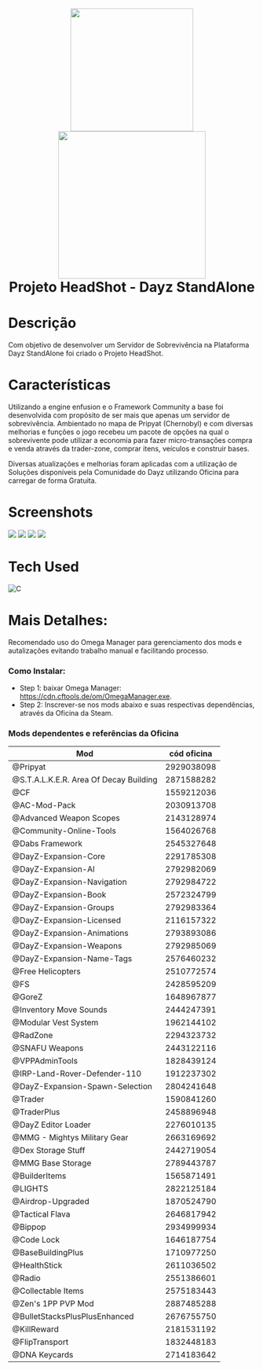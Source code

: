 <div align="center">
      <h1> <img src="https://i.imgur.com/TbjfGoQ.png" width="250px"> <br/> <img src="https://upload.wikimedia.org/wikipedia/sr/thumb/e/ec/Chernobyl_logo.png/800px-Chernobyl_logo.png?20190601184330" width="300px"> <br/>Projeto HeadShot - Dayz StandAlone</h1>
     </div>


# Descrição
Com objetivo de desenvolver um Servidor de Sobrevivência na Plataforma Dayz StandAlone foi criado o Projeto HeadShot.

# Características
Utilizando a engine enfusion e o Framework Community a base foi desenvolvida com propósito de ser mais que apenas um servidor de sobrevivência. Ambientado no mapa de Pripyat (Chernobyl) e com diversas melhorias e funções o jogo recebeu um pacote de opções na qual o sobrevivente pode utilizar a economia para fazer micro-transações compra e venda através da trader-zone, comprar itens, veículos e construir bases.  

Diversas atualizações e melhorias foram aplicadas com a utilização de Soluções disponíveis pela Comunidade do Dayz utilizando Oficina para carregar de forma Gratuita.
# Screenshots
 <img src="https://images-ext-1.discordapp.net/external/kRDevZkMNGeLGz1-GM7-r1XfkAXue2QxPYVQ1olgQ10/https/i.imgur.com/I11dRNl.png?width=871&height=569"> <img src="https://images-ext-2.discordapp.net/external/auNfVj-qip9KqJU_FsKOCpbJmBrm86IeU6SetWblBjk/https/i.imgur.com/eAWWazg.png"> <img src="https://images-ext-1.discordapp.net/external/PQQD9d7eBhSTLv8bcVw0xbAqKoA7a6ze0b_FZL9rW0Y/https/i.imgur.com/V0ersvr.jpg?width=871&height=490"> <img src="https://images-ext-1.discordapp.net/external/SRp8JdmXzghIHEPjfEZ1RaqX8qpteoSdj4o4Ljb3wHc/https/i.imgur.com/zRrQ5Vw.jpg?width=871&height=490">
# Tech Used
 ![C](https://img.shields.io/badge/c-%2300599C.svg?style=for-the-badge&logo=c&logoColor=white)
      


      
# Mais Detalhes:
Recomendado uso do Omega Manager para gerenciamento dos mods e autalizações evitando trabalho manual e facilitando processo. 

### Como Instalar:
- Step 1: baixar Omega Manager: https://cdn.cftools.de/om/OmegaManager.exe.
- Step 2: Inscrever-se nos mods abaixo e suas respectivas dependências, através da Oficina da Steam.

### Mods dependentes e referências da Oficina
| Mod | cód oficina |
| ----------- | ----------- |
| @Pripyat | 2929038098 |
| @S.T.A.L.K.E.R. Area Of Decay Building | 2871588282 |
| @CF | 1559212036 |
| @AC-Mod-Pack | 2030913708 |
| @Advanced Weapon Scopes | 2143128974 |
| @Community-Online-Tools | 1564026768 |
| @Dabs Framework | 2545327648 |
| @DayZ-Expansion-Core | 2291785308 |
| @DayZ-Expansion-AI | 2792982069 |
| @DayZ-Expansion-Navigation | 2792984722 |
| @DayZ-Expansion-Book | 2572324799 |
| @DayZ-Expansion-Groups | 2792983364 |
| @DayZ-Expansion-Licensed | 2116157322 |
| @DayZ-Expansion-Animations | 2793893086 |
| @DayZ-Expansion-Weapons | 2792985069 |
| @DayZ-Expansion-Name-Tags | 2576460232 |
| @Free Helicopters | 2510772574 |
| @FS | 2428595209 |
| @GoreZ | 1648967877 |
| @Inventory Move Sounds | 2444247391 |
| @Modular Vest System | 1962144102 |  
| @RadZone | 2294323732 |
| @SNAFU Weapons | 2443122116 |
| @VPPAdminTools | 1828439124 |
| @IRP-Land-Rover-Defender-110 | 1912237302 |
| @DayZ-Expansion-Spawn-Selection | 2804241648 |
| @Trader | 1590841260 |
| @TraderPlus | 2458896948 |
| @DayZ Editor Loader | 2276010135 |
| @MMG - Mightys Military Gear | 2663169692 |
| @Dex Storage Stuff | 2442719054 |
| @MMG Base Storage | 2789443787 |
| @BuilderItems | 1565871491 |
| @LIGHTS | 2822125184 |
| @Airdrop-Upgraded | 1870524790 |
| @Tactical Flava | 2646817942 |
| @Bippop | 2934999934 |
| @Code Lock | 1646187754 |
| @BaseBuildingPlus | 1710977250 |
| @HealthStick | 2611036502 |
| @Radio | 2551386601 |
| @Collectable Items | 2575183443 |
| @Zen's 1PP PVP Mod | 2887485288 |
| @BulletStacksPlusPlusEnhanced | 2676755750 |
| @KillReward | 2181531192 |
| @FlipTransport | 1832448183 |
| @DNA Keycards | 2714183642 |






